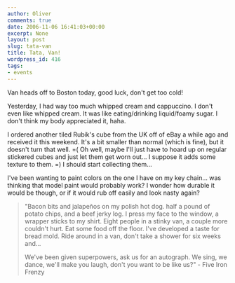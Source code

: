 ```yaml
---
author: Oliver
comments: true
date: 2006-11-06 16:41:03+00:00
excerpt: None
layout: post
slug: tata-van
title: Tata, Van!
wordpress_id: 416
tags:
- events
---
```


Van heads off to Boston today, good luck, don't get too cold!

Yesterday, I had way too much whipped cream and cappuccino.  I don't even like whipped cream.  It was like eating/drinking liquid/foamy sugar.  I don't think my body appreciated it, haha.

I ordered another tiled Rubik's cube from the UK off of eBay a while ago and received it this weekend.  It's a bit smaller than normal (which is fine), but it doesn't turn that well. =(  Oh well, maybe I'll just have to hoard up on regular stickered cubes and just let them get worn out... I suppose it adds some texture to them. =)  I should start collecting them...

I've been wanting to paint colors on the one I have on my key chain... was thinking that model paint would probably work?  I wonder how durable it would be though, or if it would rub off easily and look nasty again?

<blockquote class="lyrics">"Bacon bits and jalapeños on my polish hot dog.
half a pound of potato chips,
and a beef jerky log.
I press my face to the window,
a wrapper sticks to my shirt.
Eight people in a stinky van,
a couple more couldn't hurt.
Eat some food off the floor.
I've developed a taste for bread mold.
Ride around in a van,
don't take a shower for six weeks and...

We've been given superpowers,
ask us for an autograph.
We sing, we dance, we'll make you laugh,
don't you want to be like us?" - Five Iron Frenzy</blockquote>